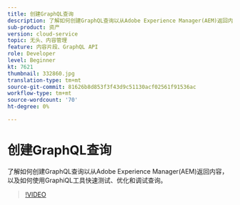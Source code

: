```yaml
---
title: 创建GraphQL查询
description: 了解如何创建GraphQL查询以从Adobe Experience Manager(AEM)返回内容，以及如何使用GraphiQL工具快速测试、优化和调试查询。
sub-product: 资产
version: cloud-service
topic: 无头、内容管理
feature: 内容片段、GraphQL API
role: Developer
level: Beginner
kt: 7621
thumbnail: 332860.jpg
translation-type: tm+mt
source-git-commit: 81626b8d853f3f43d9c51130acf02561f91536ac
workflow-type: tm+mt
source-wordcount: '70'
ht-degree: 0%

---
```



# 创建GraphQL查询

了解如何创建GraphQL查询以从Adobe Experience Manager(AEM)返回内容，以及如何使用GraphiQL工具快速测试、优化和调试查询。

>[!VIDEO](https://video.tv.adobe.com/v/332860/?quality=12&learn=on)
